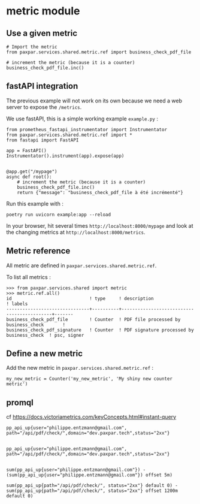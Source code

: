 # metric module

## Use a given metric

```
# Import the metric
from paxpar.services.shared.metric.ref import business_check_pdf_file

# increment the metric (because it is a counter)
business_check_pdf_file.inc()
```

## fastAPI integration

The previous example will not work on its own
because we need a web server to expose the `/metrics`.

We use fastAPI, this is a simple working example `example.py` :

```
from prometheus_fastapi_instrumentator import Instrumentator
from paxpar.services.shared.metric.ref import *
from fastapi import FastAPI

app = FastAPI()
Instrumentator().instrument(app).expose(app)


@app.get("/mypage")
async def root():
    # increment the metric (because it is a counter)
    business_check_pdf_file.inc()
    return {"message": "business_check_pdf_file à été incrémenté"}
```

Run this example with :

`poetry run uvicorn example:app --reload`

In your browser, hit several times `http://localhost:8000/mypage`
and look at the changing metrics at `http://localhost:8000/metrics`.


## Metric reference

All metric are defined in `paxpar.services.shared.metric.ref`.

To list all metrics :

```
>>> from paxpar.services.shared import metric
>>> metric.ref.all()
id                             ! type     ! description                                ! labels
-------------------------------+----------+--------------------------------------------+-------
business_check_pdf_file        ! Counter  ! PDF file processed by business_check       !
business_check_pdf_signature   ! Counter  ! PDF signature processed by business_check  ! psc, signer

```
## Define a new metric

Add the new metric in `paxpar.services.shared.metric.ref` :

```
my_new_metric = Counter('my_new_metric', 'My shiny new counter metric')
```

## promql

cf https://docs.victoriametrics.com/keyConcepts.html#instant-query

```
pp_api_up{user="philippe.entzmann@gmail.com", path="/api/pdf/check/",domain="dev.paxpar.tech",status="2xx"}


pp_api_up{user="philippe.entzmann@gmail.com", path="/api/pdf/check/",domain="dev.paxpar.tech",status="2xx"}


sum(pp_api_up{user="philippe.entzmann@gmail.com"}) - (sum(pp_api_up{user="philippe.entzmann@gmail.com"}) offset 5m)

sum(pp_api_up{path="/api/pdf/check/", status="2xx"} default 0) - sum(pp_api_up{path="/api/pdf/check/", status="2xx"} offset 1200m default 0)
```